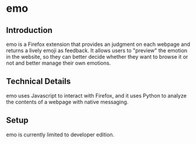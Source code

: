 # emo

## Introduction

emo is a Firefox extension that provides an judgment on each webpage and returns a lively emoji as feedback. It allows users to "preview" the emotion in the website, so they can better decide whether they want to browse it or not and better manage their own emotions.

## Technical Details

emo uses Javascript to interact with Firefox, and it uses Python to analyze the contents of a webpage with native messaging.

## Setup

emo is currently limited to developer edition.

